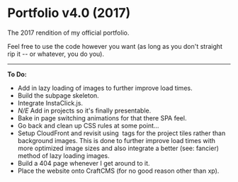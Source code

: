 # Portfolio v4.0 (2017)

The 2017 rendition of my official portfolio.

Feel free to use the code however you want (as long as you don't straight rip it -- or whatever, you do you).

***

**To Do:**

* Add in lazy loading of images to further improve load times.
* Build the subpage skeleton.
* Integrate InstaClick.js.
* *N/E* Add in projects so it's finally presentable.
* Bake in page switching animations for that there SPA feel.
* Go back and clean up CSS rules at some point...
* Setup CloudFront and revisit using <img> tags for the project tiles rather than background images. This is done to further improve load times with more optimized image sizes and also integrate a better (see: fancier) method of lazy loading images.
* Build a 404 page whenever I get around to it.
* Place the website onto CraftCMS (for no good reason other than xp).
